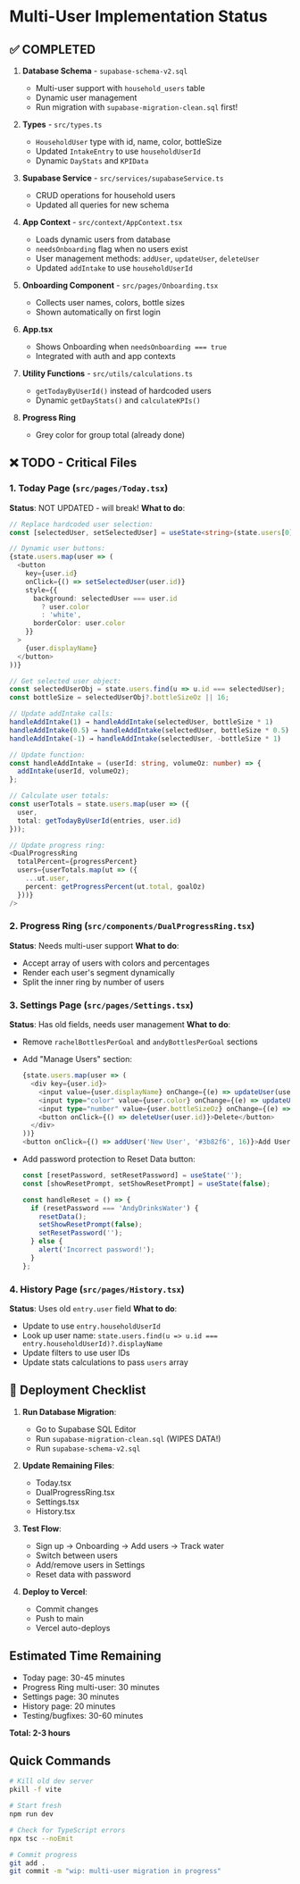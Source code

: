 # Multi-User Implementation Status

## ✅ COMPLETED

1. **Database Schema** - `supabase-schema-v2.sql`
   - Multi-user support with `household_users` table
   - Dynamic user management
   - Run migration with `supabase-migration-clean.sql` first!

2. **Types** - `src/types.ts`
   - `HouseholdUser` type with id, name, color, bottleSize
   - Updated `IntakeEntry` to use `householdUserId`
   - Dynamic `DayStats` and `KPIData`

3. **Supabase Service** - `src/services/supabaseService.ts`
   - CRUD operations for household users
   - Updated all queries for new schema

4. **App Context** - `src/context/AppContext.tsx`
   - Loads dynamic users from database
   - `needsOnboarding` flag when no users exist
   - User management methods: `addUser`, `updateUser`, `deleteUser`
   - Updated `addIntake` to use `householdUserId`

5. **Onboarding Component** - `src/pages/Onboarding.tsx`
   - Collects user names, colors, bottle sizes
   - Shown automatically on first login

6. **App.tsx**
   - Shows Onboarding when `needsOnboarding === true`
   - Integrated with auth and app contexts

7. **Utility Functions** - `src/utils/calculations.ts`
   - `getTodayByUserId()` instead of hardcoded users
   - Dynamic `getDayStats()` and `calculateKPIs()`

8. **Progress Ring**
   - Grey color for group total (already done)

## ❌ TODO - Critical Files

### 1. Today Page (`src/pages/Today.tsx`)
**Status**: NOT UPDATED - will break!
**What to do**:
```typescript
// Replace hardcoded user selection:
const [selectedUser, setSelectedUser] = useState<string>(state.users[0]?.id || '');

// Dynamic user buttons:
{state.users.map(user => (
  <button
    key={user.id}
    onClick={() => setSelectedUser(user.id)}
    style={{
      background: selectedUser === user.id
        ? user.color
        : 'white',
      borderColor: user.color
    }}
  >
    {user.displayName}
  </button>
))}

// Get selected user object:
const selectedUserObj = state.users.find(u => u.id === selectedUser);
const bottleSize = selectedUserObj?.bottleSizeOz || 16;

// Update addIntake calls:
handleAddIntake(1) → handleAddIntake(selectedUser, bottleSize * 1)
handleAddIntake(0.5) → handleAddIntake(selectedUser, bottleSize * 0.5)
handleAddIntake(-1) → handleAddIntake(selectedUser, -bottleSize * 1)

// Update function:
const handleAddIntake = (userId: string, volumeOz: number) => {
  addIntake(userId, volumeOz);
};

// Calculate user totals:
const userTotals = state.users.map(user => ({
  user,
  total: getTodayByUserId(entries, user.id)
}));

// Update progress ring:
<DualProgressRing
  totalPercent={progressPercent}
  users={userTotals.map(ut => ({
    ...ut.user,
    percent: getProgressPercent(ut.total, goalOz)
  }))}
/>
```

### 2. Progress Ring (`src/components/DualProgressRing.tsx`)
**Status**: Needs multi-user support
**What to do**:
- Accept array of users with colors and percentages
- Render each user's segment dynamically
- Split the inner ring by number of users

### 3. Settings Page (`src/pages/Settings.tsx`)
**Status**: Has old fields, needs user management
**What to do**:
- Remove `rachelBottlesPerGoal` and `andyBottlesPerGoal` sections
- Add "Manage Users" section:
  ```typescript
  {state.users.map(user => (
    <div key={user.id}>
      <input value={user.displayName} onChange={(e) => updateUser(user.id, { displayName: e.target.value })} />
      <input type="color" value={user.color} onChange={(e) => updateUser(user.id, { color: e.target.value })} />
      <input type="number" value={user.bottleSizeOz} onChange={(e) => updateUser(user.id, { bottleSizeOz: parseFloat(e.target.value) })} />
      <button onClick={() => deleteUser(user.id)}>Delete</button>
    </div>
  ))}
  <button onClick={() => addUser('New User', '#3b82f6', 16)}>Add User</button>
  ```

- Add password protection to Reset Data button:
  ```typescript
  const [resetPassword, setResetPassword] = useState('');
  const [showResetPrompt, setShowResetPrompt] = useState(false);

  const handleReset = () => {
    if (resetPassword === 'AndyDrinksWater') {
      resetData();
      setShowResetPrompt(false);
      setResetPassword('');
    } else {
      alert('Incorrect password!');
    }
  };
  ```

### 4. History Page (`src/pages/History.tsx`)
**Status**: Uses old `entry.user` field
**What to do**:
- Update to use `entry.householdUserId`
- Look up user name: `state.users.find(u => u.id === entry.householdUserId)?.displayName`
- Update filters to use user IDs
- Update stats calculations to pass `users` array

## 🚀 Deployment Checklist

1. **Run Database Migration**:
   - Go to Supabase SQL Editor
   - Run `supabase-migration-clean.sql` (WIPES DATA!)
   - Run `supabase-schema-v2.sql`

2. **Update Remaining Files**:
   - Today.tsx
   - DualProgressRing.tsx
   - Settings.tsx
   - History.tsx

3. **Test Flow**:
   - Sign up → Onboarding → Add users → Track water
   - Switch between users
   - Add/remove users in Settings
   - Reset data with password

4. **Deploy to Vercel**:
   - Commit changes
   - Push to main
   - Vercel auto-deploys

## Estimated Time Remaining

- Today page: 30-45 minutes
- Progress Ring multi-user: 30 minutes
- Settings page: 30 minutes
- History page: 20 minutes
- Testing/bugfixes: 30-60 minutes

**Total: 2-3 hours**

## Quick Commands

```bash
# Kill old dev server
pkill -f vite

# Start fresh
npm run dev

# Check for TypeScript errors
npx tsc --noEmit

# Commit progress
git add .
git commit -m "wip: multi-user migration in progress"
```
